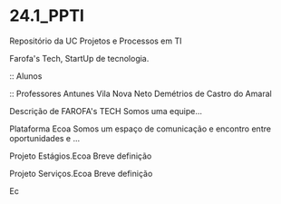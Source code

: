 # 24.1_PPTI
Repositório da UC Projetos e Processos em TI

Farofa's Tech, StartUp de tecnologia.

:: Alunos



:: Professores
Antunes Vila Nova Neto
Demétrios de Castro do Amaral


Descrição de FAROFA's TECH
Somos uma equipe...



Plataforma Ecoa
Somos um espaço de comunicação e encontro entre oportunidades e ...





Projeto Estágios.Ecoa
Breve definição


Projeto Serviços.Ecoa
Breve definição


Ec
